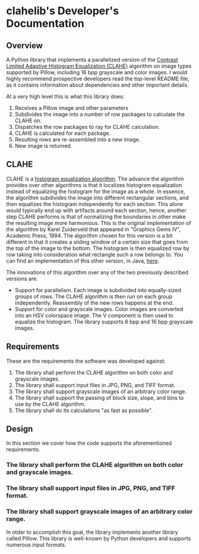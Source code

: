 # clahelib's Developer's Documentation

## Overview

A Python library that implements a parallelized version of the [Contrast Limited Adaptive Histogram Equalization (CLAHE)](https://en.wikipedia.org/wiki/Adaptive_histogram_equalization) algorithm on image types supported by Pillow, including 16 bpp grayscale and color images. I would highly recommend prospective developers read the top-level README file, as it contains information about dependencies and other important details.

At a very high level this is what this library does:

1. Receives a Pillow image and other parameters
2. Subdivides the image into a number of row packages to calculate the CLAHE on.
3. Dispatches the row packages to ray for CLAHE calculation.
4. CLAHE is calculated for each package.
5. Resulting rows are re-assembled into a new image.
6. New image is returned.

## CLAHE

CLAHE is a [histogram equalization algorithm](https://en.wikipedia.org/wiki/Histogram_equalization). The advance the algorithm provides over other algorithms is that it localizes histogram equalization instead of equalizing the histogram for the image as a whole. In essence, the algorithm subdivides the image into different rectangular sections, and then equalizes the histogram independently for each section. This alone would typically end up with artifacts around each section, hence, another step CLAHE performs is that of normalizing the boundaries in other make the resulting image more harmonious. This is the original implementation of the algorithm by Karel Zuiderveld that appeared in "Graphics Gems IV", Academic Press, 1994. The algorithm chosen for this version is a bit different in that it creates a sliding window of a certain size that goes from the top of the image to the bottom. The histogram is then equalized row by row taking into consideration what rectangle such a row belongs to. You can find an implementation of this other version, in Java, [here](https://imagej.nih.gov/ij/plugins/clahe/CLAHE_.java).

The innovations of this algorithm over any of the two previously described versions are:

* Support for parallelism. Each image is subdivided into equally-sized groups of rows. The CLAHE algorithm is then run on each group independently. Reassembly of the new rows happens at the end.
* Support for color and grayscale images. Color images are converted into an HSV colorspace image. The V component is then used to equalize the histogram. The library supports 8 bpp and 16 bpp grayscale images.

## Requirements

These are the requirements the software was developed against:

1. The library shall perform the CLAHE algorithm on both color and grayscale images.
2. The library shall support input files in JPG, PNG, and TIFF format.
3. The library shall support grayscale images of an arbitrary color range.
4. The library shall support the passing of block size, slope, and bins to use by the CLAHE algorithm.
5. The library shall do its calculations "as fast as possible".

## Design

In this section we cover how the code supports the aforementioned requirements.

### The library shall perform the CLAHE algorithm on both color and grayscale images.
### The library shall support input files in JPG, PNG, and TIFF format.
### The library shall support grayscale images of an arbitrary color range.

In otder to accomplish this goal, the library implements another library called Pillow. This library is well-known by Python developers and supports numerous input formats.

